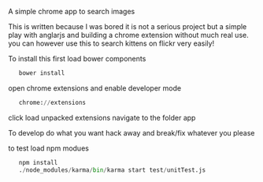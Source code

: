 A simple chrome app to search images

This is written because I was bored it is not a serious project but a simple play with anglarjs and building a chrome extension without much real use. you can however use this to search kittens on flickr very easily!

To install this first load bower components

```python
   bower install
```

open chrome extensions and enable developer mode

```python
   chrome://extensions
```

click load unpacked extensions navigate to the folder app

To develop do what you want hack away and break/fix whatever you please

to test load npm modues

```python
   npm install
   ./node_modules/karma/bin/karma start test/unitTest.js
```

